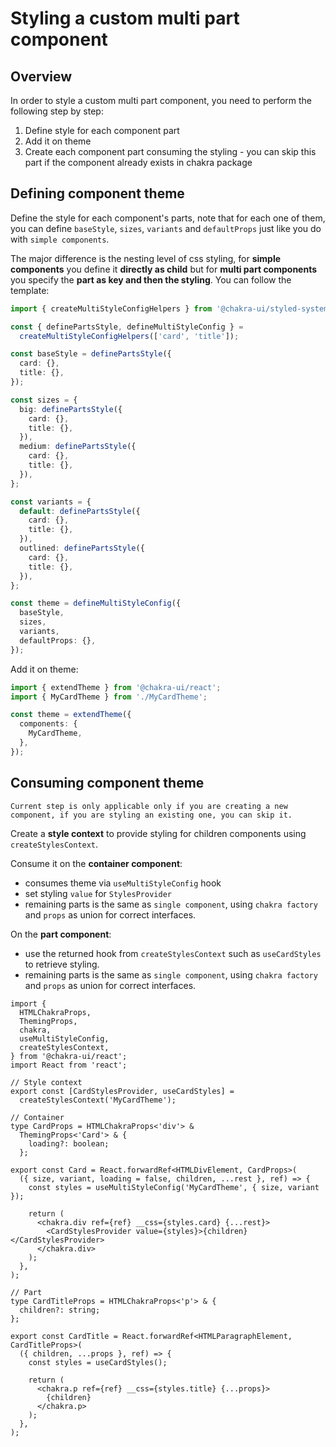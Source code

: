 # Styling a custom multi part component

## Overview

In order to style a custom multi part component, you need to perform the following step by step:

1. Define style for each component part
2. Add it on theme
3. Create each component part consuming the styling - you can skip this part if the component already exists in chakra package

## Defining component theme

Define the style for each component's parts, note that for each one of them, you can define `baseStyle`, `sizes`, `variants` and `defaultProps` just like you do with `simple components`.

The major difference is the nesting level of css styling, for **simple components** you define it **directly as child** but for **multi part components** you specify the **part as key and then the styling**. You can follow the template:

```ts
import { createMultiStyleConfigHelpers } from '@chakra-ui/styled-system';

const { definePartsStyle, defineMultiStyleConfig } =
  createMultiStyleConfigHelpers(['card', 'title']);

const baseStyle = definePartsStyle({
  card: {},
  title: {},
});

const sizes = {
  big: definePartsStyle({
    card: {},
    title: {},
  }),
  medium: definePartsStyle({
    card: {},
    title: {},
  }),
};

const variants = {
  default: definePartsStyle({
    card: {},
    title: {},
  }),
  outlined: definePartsStyle({
    card: {},
    title: {},
  }),
};

const theme = defineMultiStyleConfig({
  baseStyle,
  sizes,
  variants,
  defaultProps: {},
});
```

Add it on theme:

```ts
import { extendTheme } from '@chakra-ui/react';
import { MyCardTheme } from './MyCardTheme';

const theme = extendTheme({
  components: {
    MyCardTheme,
  },
});
```

## Consuming component theme

    Current step is only applicable only if you are creating a new component, if you are styling an existing one, you can skip it.

Create a **style context** to provide styling for children components using `createStylesContext`.

Consume it on the **container component**:

- consumes theme via `useMultiStyleConfig` hook
- set styling `value` for `StylesProvider`
- remaining parts is the same as `single component`, using `chakra factory` and `props` as union for correct interfaces.

On the **part component**:

- use the returned hook from `createStylesContext` such as `useCardStyles` to retrieve styling.
- remaining parts is the same as `single component`, using `chakra factory` and `props` as union for correct interfaces.

```tsx
import {
  HTMLChakraProps,
  ThemingProps,
  chakra,
  useMultiStyleConfig,
  createStylesContext,
} from '@chakra-ui/react';
import React from 'react';

// Style context
export const [CardStylesProvider, useCardStyles] =
  createStylesContext('MyCardTheme');

// Container
type CardProps = HTMLChakraProps<'div'> &
  ThemingProps<'Card'> & {
    loading?: boolean;
  };

export const Card = React.forwardRef<HTMLDivElement, CardProps>(
  ({ size, variant, loading = false, children, ...rest }, ref) => {
    const styles = useMultiStyleConfig('MyCardTheme', { size, variant });

    return (
      <chakra.div ref={ref} __css={styles.card} {...rest}>
        <CardStylesProvider value={styles}>{children}</CardStylesProvider>
      </chakra.div>
    );
  },
);

// Part
type CardTitleProps = HTMLChakraProps<'p'> & {
  children?: string;
};

export const CardTitle = React.forwardRef<HTMLParagraphElement, CardTitleProps>(
  ({ children, ...props }, ref) => {
    const styles = useCardStyles();

    return (
      <chakra.p ref={ref} __css={styles.title} {...props}>
        {children}
      </chakra.p>
    );
  },
);
```
